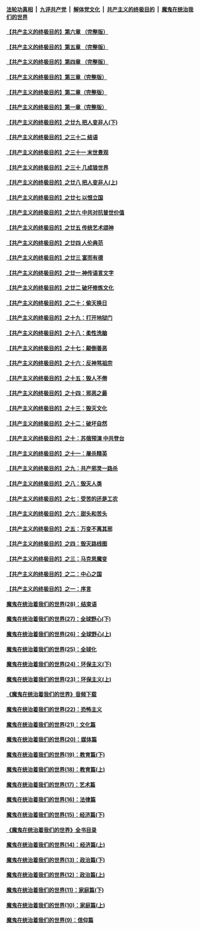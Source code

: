 

####  [法轮功真相](../../../../basic/blob/master/README.md?t=07111102) &nbsp;|&nbsp; [九评共产党](../../../../9ping.md/blob/master/README.md?t=07111102) &nbsp;|&nbsp; [解体党文化](../../../../jtdwh.md/blob/master/README.md?t=07111102)  &nbsp;|&nbsp; [共产主义的终极目的](../../../../gczydzjmd.md/blob/master/README.md?t=07111102) &nbsp;|&nbsp; [魔鬼在统治我们的世界](../../../../mgztzwmdsj.md/blob/master/README.md?t=07111102) 

#### [【共产主义的终极目的】第六章 （完整版）](../pages/nsc422/n11428913.md?t=07111102) 

#### [【共产主义的终极目的】第五章 （完整版）](../pages/nsc422/n11428912.md?t=07111102) 

#### [【共产主义的终极目的】第四章 （完整版）](../pages/nsc422/n11428907.md?t=07111102) 

#### [【共产主义的终极目的】第三章（完整版）](../pages/nsc422/n11428848.md?t=07111102) 

#### [【共产主义的终极目的】第二章（完整版）](../pages/nsc422/n11428831.md?t=07111102) 

#### [【共产主义的终极目的】第一章（完整版）](../pages/nsc422/n11417651.md?t=07111102) 

#### [【共产主义的终极目的】之廿九 把人变非人(下)](../pages/nsc422/n11344140.md?t=07111102) 

#### [【共产主义的终极目的】之三十二 结语](../pages/nsc422/n11360535.md?t=07111102) 

#### [【共产主义的终极目的】之三十一 末世景观](../pages/nsc422/n11351129.md?t=07111102) 

#### [【共产主义的终极目的】之三十 几成狼世界](../pages/nsc422/n11348280.md?t=07111102) 

#### [【共产主义的终极目的】之廿八 把人变非人(上)](../pages/nsc422/n11340492.md?t=07111102) 

#### [【共产主义的终极目的】之廿七 以恨立国](../pages/nsc422/n11336944.md?t=07111102) 

#### [【共产主义的终极目的】之廿六 中共对抗普世价值](../pages/nsc422/n11324785.md?t=07111102) 

#### [【共产主义的终极目的】之廿五 传统艺术颂神](../pages/nsc422/n11296396.md?t=07111102) 

#### [【共产主义的终极目的】之廿四 人伦典范](../pages/nsc422/n11296397.md?t=07111102) 

#### [【共产主义的终极目的】之廿三 富而有德](../pages/nsc422/n11283598.md?t=07111102) 

#### [【共产主义的终极目的】之廿一 神传语言文字](../pages/nsc422/n11263265.md?t=07111102) 

#### [【共产主义的终极目的】之廿二 破坏修炼文化](../pages/nsc422/n11245728.md?t=07111102) 

#### [【共产主义的终极目的】之二十：偷天换日](../pages/nsc422/n11238846.md?t=07111102) 

#### [【共产主义的终极目的】之十九：打开地狱门](../pages/nsc422/n11206376.md?t=07111102) 

#### [【共产主义的终极目的】之十八：柔性洗脑](../pages/nsc422/n11199994.md?t=07111102) 

#### [【共产主义的终极目的】之十七：颠倒善恶](../pages/nsc422/n11179782.md?t=07111102) 

#### [【共产主义的终极目的】之十六：反神骂祖宗](../pages/nsc422/n11166798.md?t=07111102) 

#### [【共产主义的终极目的】之十五：毁人不倦](../pages/nsc422/n11166792.md?t=07111102) 

#### [【共产主义的终极目的】之十四：邪恶之最](../pages/nsc422/n11150249.md?t=07111102) 

#### [【共产主义的终极目的】之十三：毁灭文化](../pages/nsc422/n11135227.md?t=07111102) 

#### [【共产主义的终极目的】之十二：破坏自然](../pages/nsc422/n11135214.md?t=07111102) 

#### [【共产主义的终极目的】之十：苏俄预演 中共登台](../pages/nsc422/n11118424.md?t=07111102) 

#### [【共产主义的终极目的】之十一：屠杀精英](../pages/nsc422/n11118442.md?t=07111102) 

#### [【共产主义的终极目的】之九：共产邪灵一路杀](../pages/nsc422/n11114139.md?t=07111102) 

#### [【共产主义的终极目的】之八：毁灭人类](../pages/nsc422/n11108503.md?t=07111102) 

#### [【共产主义的终极目的】之七：受苦的还是工农](../pages/nsc422/n11101809.md?t=07111102) 

#### [【共产主义的终极目的】之六：甜头和苦头](../pages/nsc422/n11096971.md?t=07111102) 

#### [【共产主义的终极目的】之五：万变不离其邪](../pages/nsc422/n11091285.md?t=07111102) 

#### [【共产主义的终极目的】之四：毁灭路线图](../pages/nsc422/n11086284.md?t=07111102) 

#### [【共产主义的终极目的】之三：马克思魔变](../pages/nsc422/n11061941.md?t=07111102) 

#### [【共产主义的终极目的】之二：中心之国](../pages/nsc422/n11047728.md?t=07111102) 

#### [【共产主义的终极目的】之一：序言](../pages/nsc422/n11086077.md?t=07111102) 

#### [魔鬼在统治着我们的世界(28)：结束语](../pages/nsc422/n10936246.md?t=07111102) 

#### [魔鬼在统治着我们的世界(27)：全球野心(下)](../pages/nsc422/n10928319.md?t=07111102) 

#### [魔鬼在统治着我们的世界(26)：全球野心(上)](../pages/nsc422/n10900318.md?t=07111102) 

#### [魔鬼在统治着我们的世界(25)：全球化](../pages/nsc422/n10788205.md?t=07111102) 

#### [魔鬼在统治着我们的世界(24)：环保主义(下)](../pages/nsc422/n10695307.md?t=07111102) 

#### [魔鬼在统治着我们的世界(23)：环保主义(上)](../pages/nsc422/n10688613.md?t=07111102) 

#### [《魔鬼在统治着我们的世界》音频下载](../pages/nsc422/n10635553.md?t=07111102) 

#### [魔鬼在统治着我们的世界(22)：恐怖主义](../pages/nsc422/n10614727.md?t=07111102) 

#### [魔鬼在统治着我们的世界(21)：文化篇](../pages/nsc422/n10597706.md?t=07111102) 

#### [魔鬼在统治着我们的世界(20)：媒体篇](../pages/nsc422/n10586579.md?t=07111102) 

#### [魔鬼在统治着我们的世界(19)：教育篇(下)](../pages/nsc422/n10564808.md?t=07111102) 

#### [魔鬼在统治着我们的世界(18)：教育篇(上)](../pages/nsc422/n10526970.md?t=07111102) 

#### [魔鬼在统治着我们的世界(17)：艺术篇](../pages/nsc422/n10499093.md?t=07111102) 

#### [魔鬼在统治着我们的世界(16)：法律篇](../pages/nsc422/n10485969.md?t=07111102) 

#### [魔鬼在统治着我们的世界(15)：经济篇(下)](../pages/nsc422/n10469975.md?t=07111102) 

#### [《魔鬼在统治着我们的世界》全书目录](../pages/nsc422/n10464261.md?t=07111102) 

#### [魔鬼在统治着我们的世界(14)：经济篇(上)](../pages/nsc422/n10457370.md?t=07111102) 

#### [魔鬼在统治着我们的世界(13)：政治篇(下)](../pages/nsc422/n10448270.md?t=07111102) 

#### [魔鬼在统治着我们的世界(12)：政治篇(上)](../pages/nsc422/n10444576.md?t=07111102) 

#### [魔鬼在统治着我们的世界(11)：家庭篇(下)](../pages/nsc422/n10440961.md?t=07111102) 

#### [魔鬼在统治着我们的世界(10)：家庭篇(上)](../pages/nsc422/n10435448.md?t=07111102) 

#### [魔鬼在统治着我们的世界(9)：信仰篇](../pages/nsc422/n10432159.md?t=07111102) 

